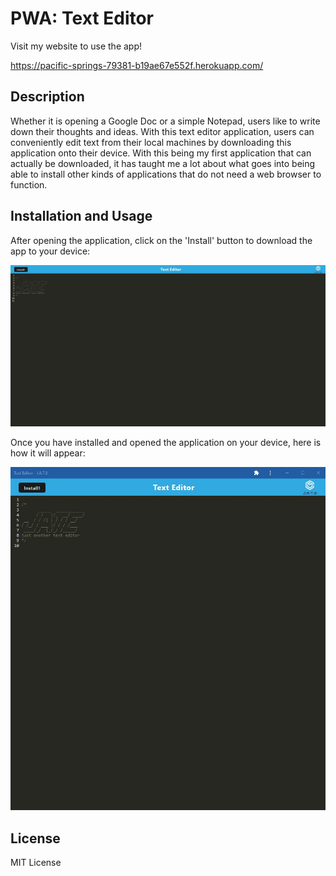 # PWA: Text Editor

Visit my website to use the app!

https://pacific-springs-79381-b19ae67e552f.herokuapp.com/

## Description

Whether it is opening a Google Doc or a simple Notepad, users like to write down their thoughts and ideas. With this text editor application, users can conveniently edit text from their local machines by downloading this application onto their device. With this being my first application that can actually be downloaded, it has taught me a lot about what goes into being able to install other kinds of applications that do not need a web browser to function.

## Installation and Usage

After opening the application, click on the 'Install' button to download the app to your device:

![Application in browser](images/install.jpg)

Once you have installed and opened the application on your device, here is how it will appear:

![Application installed on device](images/windowApp.jpg)

## License

MIT License